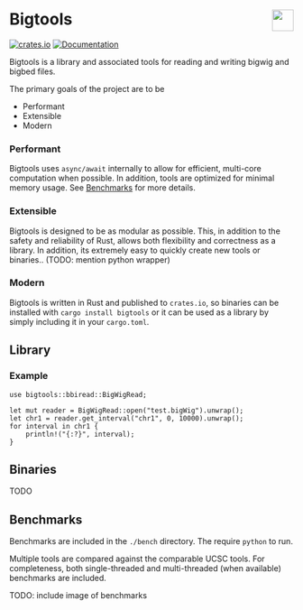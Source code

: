 # Bigtools <a href="https://github.com/jackh276/bigtools"><img align="right" src="https://github.com/jackh276/bigtools/raw/master/assets/bigtools-logo.svg" height="38"></img></a>

[![crates.io](https://img.shields.io/crates/v/bigtools.svg)](https://crates.io/crates/bigtools)
[![Documentation](https://docs.rs/bigtools/badge.svg)](https://docs.rs/bigtools)

Bigtools is a library and associated tools for reading and writing bigwig and bigbed files.

The primary goals of the project are to be
- Performant
- Extensible
- Modern

### Performant

Bigtools uses `async/await` internally to allow for efficient, multi-core computation when possible. In addition, tools are optimized for minimal memory usage. See [Benchmarks] for more details.

### Extensible

Bigtools is designed to be as modular as possible. This, in addition to the safety and reliability of Rust, allows both flexibility and correctness as a library. In addition, its extremely easy to quickly create new tools or binaries.. (TODO: mention python wrapper)

### Modern

Bigtools is written in Rust and published to `crates.io`, so binaries can be installed with `cargo install bigtools` or it can be used as a library by simply including it in your `cargo.toml`.

## Library

### Example

```rust,norun
use bigtools::bbiread::BigWigRead;

let mut reader = BigWigRead::open("test.bigWig").unwrap();
let chr1 = reader.get_interval("chr1", 0, 10000).unwrap();
for interval in chr1 {
    println!("{:?}", interval);
}
```

## Binaries

TODO

## Benchmarks
[Benchmarks]: #Benchmarks

Benchmarks are included in the `./bench` directory. The require `python` to run.

Multiple tools are compared against the comparable UCSC tools. For completeness, both single-threaded and multi-threaded (when available) benchmarks are included.

TODO: include image of benchmarks
